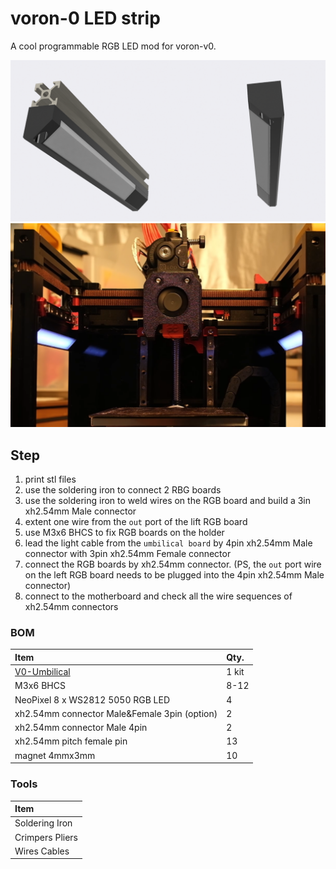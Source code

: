 # voron-0 LED strip

A cool programmable RGB LED mod for voron-v0.

![model](img/model.png)
![sample](img/sample.png)

## Step
1. print stl files
2. use the soldering iron to connect 2 RBG boards
3. use the soldering iron to weld wires on the RGB board and build a 3in xh2.54mm Male connector
4. extent one wire from the `out` port of the lift RGB board
5. use M3x6 BHCS to fix RGB boards on the holder
6. lead the light cable from the `umbilical board` by 4pin xh2.54mm Male connector with 3pin xh2.54mm Female connector
7. connect the RGB boards by xh2.54mm connector. (PS, the `out` port wire on the left RGB board needs to be plugged into the 4pin xh2.54mm Male connector)
8. connect to the motherboard and check all the wire sequences of xh2.54mm connectors

### BOM
| **Item**                                                                               | **Qty.** |
| :------------------------------------------------------------------------------------- | :------- |
| [V0-Umbilical](https://github.com/VoronDesign/Voron-Hardware/tree/master/V0-Umbilical) | 1 kit    |
| M3x6 BHCS                                                                              | 8-12     |
| NeoPixel 8 x WS2812 5050 RGB LED                                                       | 4        |
| xh2.54mm connector Male&Female 3pin (option)                                           | 2        |
| xh2.54mm connector Male 4pin                                                           | 2        |
| xh2.54mm pitch female pin                                                              | 13       |
| magnet 4mmx3mm                                                                         | 10       |

### Tools
| **Item**        |
| :-------------- |
| Soldering Iron  |
| Crimpers Pliers |
| Wires Cables    |